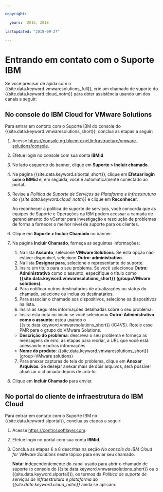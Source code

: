 ```yaml
---

copyright:

  years:  2016, 2018

lastupdated: "2018-09-27"

---
```


# Entrando em contato com o Suporte IBM

Se você precisar de ajuda com o {{site.data.keyword.vmwaresolutions_full}}, crie um chamado de suporte do {{site.data.keyword.cloud_notm}} para obter assistência usando um dos canais a seguir:

## No console do IBM Cloud for VMware Solutions

Para entrar em contato com o Suporte IBM do console do {{site.data.keyword.vmwaresolutions_short}}, conclua as etapas a seguir:

1. Acesse
   https://console.ng.bluemix.net/infrastructure/vmware-solutions/console.
2. Efetue login no console com sua conta **IBMid**.
3. No lado esquerdo do banner, clique em **Suporte > Incluir chamado**.
4. Na página {{site.data.keyword.slportal_short}}, clique em **Efetuar login com o IBMid** e, em seguida, você é automaticamente conectado ao portal.
5. Revise a _Política de Suporte de Serviços de Plataforma e Infraestrutura do {{site.data.keyword.cloud_notm}}_ e clique em **Reconhecer**.

   Ao reconhecer a política de suporte de serviços, você concorda que as equipes de Suporte e Operações da IBM podem acessar a camada de gerenciamento do vCenter para investigação e resolução de problemas de forma a fornecer o melhor nível de suporte para os clientes.

6. Clique em **Suporte > Incluir Chamado** no banner.
7. Na página **Incluir Chamado**, forneça as seguintes informações:
   1. Na lista **Assunto**, selecione **VMware Solutions**. Se esta opção não estiver disponível, selecione **Outro: administrativo**.   
   2. Na lista **Designar para**, selecione o representante de suporte.  
   3. Insira um título para o seu problema. Se você selecionou **Outro: Administrativo** como o assunto, especifique o título como
   **{{site.data.keyword.vmwaresolutions_short}} (group=VMware solutions)**.  
   4. Para notificar outros destinatários de atualizações ou status do chamado, selecione ou inclua os destinatários.
   5. Para associar o chamado aos dispositivos, selecione os dispositivos na lista.  
   6. Insira as seguintes informações detalhadas sobre o seu problema:      
     * Insira esta nota no início se você selecionou **Outro: Administrativo como o assunto**: estou usando o {{site.data.keyword.vmwaresolutions_short}} (IC4VS). Roteie esse PMR para o grupo do VMware Solutions.   
     * **Descrição do problema**: descreva o seu problema e forneça as mensagens de erro, as etapas para recriar, a URL que você está acessando e outras informações.    
     * **Nome do produto**: {{site.data.keyword.vmwaresolutions_short}} (group=VMware solutions)    
   7. Para anexar capturas de tela do problema, clique em **Anexar Arquivos**. Se desejar anexar mais de dois arquivos, será possível atualizar o
   chamado depois de criá-lo.  
8. Clique em **Incluir Chamado** para enviar.

## No portal do cliente de infraestrutura do IBM Cloud

Para entrar em contato com o Suporte IBM no {{site.data.keyword.slportal}}, conclua as etapas a seguir:

1. Acesse https://control.softlayer.com.
2. Efetue login no portal com sua conta **IBMid**.
3. Conclua as etapas 6 a 8 descritas na seção _No console do IBM Cloud for VMware Solutions_ neste tópico para enviar seu chamado.

    **Nota:** independentemente do canal usado para abrir o chamado de suporte (o console do {{site.data.keyword.vmwaresolutions_short}} ou o {{site.data.keyword.slportal}}), os termos da _Política de suporte de serviços de infraestrutura e plataforma do {{site.data.keyword.cloud_notm}}_ ainda se aplicam.
